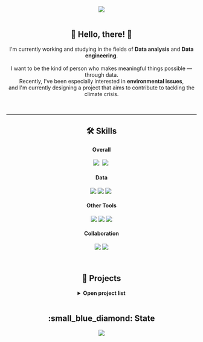 <!-- 헤더 배너 -->
<div align="center">
  <img src="https://capsule-render.vercel.app/api?type=wave&&color=0:1B3C53,25:456882,55:D2C1B6,100:F9F3EF&height=200&text=lom-sup's%20GitHub&fontColor=32363D&fontSize=60&desc=Pushing%20boundaries%20with%20data%20and%20insight&descAlign=74&descAlignY=71" />
</div>

<br/>


<!-- 인사 & 소개 -->
<h2 align="center">👋 Hello, there! 👋</h2>
<p align="center">
I'm currently working and studying in the fields of <strong>Data analysis</strong> and <strong>Data engineering</strong>.<br><br/>
I want to be the kind of person who makes meaningful things possible — through data.<br/>
Recently, I've been especially interested in <strong>environmental issues</strong>,<br/>
and I'm currently designing a project that aims to contribute to tackling the climate crisis.
</p>

<br/>
<hr/>


<!-- 언어 및 도구 섹션 -->
<h2 align="center">🛠️ Skills</h2>

<h4 align="center">Overall</h4>
<p align = "center">
  <img src="https://img.shields.io/badge/python-%233776AB.svg?&style=flat-square&logo=python&logoColor=white" /></a>&nbsp
  <img src="https://img.shields.io/badge/sql-%230066CC.svg?&style=flat-square&logo=sqlite&logoColor=white" /></a>&nbsp

</p>

<h4 align="center">Data</h4>
<p align = "center">
  <!-- 데이터 -->
  <img src="https://img.shields.io/badge/apache%20airflow-%23017CEE.svg?&style=flat-square&logo=apache%20airflow&logoColor=white" />
  <img src="https://img.shields.io/badge/apache%20spark-%23E25A1C.svg?&style=flat-square&logo=apache%20spark&logoColor=white" />
  <img src="https://img.shields.io/badge/rstudio-%2375AADB.svg?&style=flat-square&logo=rstudio&logoColor=black" /></a>&nbsp
  <br/>
</p>

<h4 align="center">Other Tools</h4>
<p align = "center">
  <!-- 다른 툴 & 시각화 -->
  <img src="https://img.shields.io/badge/amazon%20aws-%23232F3E.svg?&style=flat-square&logo=amazon%20aws&logoColor=white" />
  <img src="https://img.shields.io/badge/apachesuperset-%20A6C9.svg?&style=flat-square&logo=apachesuperset&logoColor=white" />
  <img src="https://img.shields.io/badge/docker-%232496ED.svg?&style=flat-square&logo=docker&logoColor=white" />
  <br/>
</p>

<h4 align="center">Collaboration</h4>
<p align = "center">
  <!-- 협업 -->
  <img src="https://img.shields.io/badge/github-%23181717.svg?&style=flat-square&logo=github&logoColor=white" />
  <img src="https://img.shields.io/badge/slack-%234A154B.svg?&style=flat-square&logo=slack&logoColor=white" />
</p>

</br>
</hr>

<!-- 프로젝트 일람 -->
<h2 align="center">📂 Projects</h2>

<details>
  <summary align="center"><strong>Open project list</strong></summary>
  <br/>

  <ul>
    <li>
      <a href="https://github.com/lom-sup/kospi200_forecasting_lstm_fail"><strong>Kospi 200 예측 with Tensorflow (Drop⛔)</strong></a><br/>
      LSTM 기반 시계열 모델을 활용한 Kospi 200 예측 모델 구축. Dimension 오류와 시간 부족으로 중단 후 학습 회고 진행.
    </li>
    <br/>
    <li>
      <a href="https://github.com/lom-sup/samsung-stock-forcasting"><strong>삼성 주가 예측 with PyTorch (Done✨)</strong></a><br/>
      S&P500, 환율 등 경제 지표를 활용한 삼성전자 주가 예측 회귀 모델 구축(With Pytorch).
    </li>
    <br/>
    <li>
      <a href="https://github.com/lom-sup/web_crawling_Team2"><strong>레시피 추천 및 영양정보 시각화 (Done✨)</strong></a><br/>
      웹 크롤링 데이터를 기반으로 재료 맞춤형 레시피 추천 + 영양성분 시각화 서비스 구현.
    </li>
    <br/>
    <li>
      <a href="https://github.com/lom-sup/book_bestseller"><strong>2024 한국 도서시장 분석 (Done✨)</strong></a><br/>
      주요 서점의 월간 베스트셀러 데이터를 수집하여 독서 트렌드 분석 및 대시보드 구성.
    </li>
    <br/>
    <li>
      <a href="https://github.com/lom-sup/performance_airflow"><strong>2024 한국 공연시장 분석 (Done✨)</strong></a><br/>
      KOPIS API 데이터를 기반으로 Airflow 파이프라인 구축 및 공연 트렌드 분석 시각화.
    </li>
    <br/>
    <li>
      <a href="https://github.com/lom-sup/M7-stock-forecast"><strong>뉴스/FOMC 감성 분석 기반 M7 주가 예측 (Done✨)</strong></a><br/>
      경제 뉴스 및 FOMC 발언 감성 분석을 통한 M7 주가 예측모델 비교-개발 및 시각화.
    </li>
    <br/>
    <li>
      <strong>2000s 회귀를 위한 환경 데이터 분석 (Ongoing🔹)</strong><br/>
      기후 지표와 정책 시뮬레이션을 통해 이상적인 탄소 감축 시나리오 분석 중.
    </li>
  </ul>
</details>

<br>

<h2 align = "center"> :small_blue_diamond: State</h2>
<div align="center">
  <a href="https://github.com/anuraghazra/github-readme-stats">
    <img src="https://github-readme-stats.vercel.app/api/top-langs/?username=lom-sup&exclude_repo=test_403&layout=compact" />
  </a>
</div>
  



<!--
hide=jupyter%20notebook
32363D
222222
393E46
EEEEE
677180


<br/><br/>

<div align="center">
  <a href="https://github.com/anuraghazra/github-readme-stats">
    <img src="https://github-readme-stats.vercel.app/api/top-langs/?username=lom-sup&exclude_repo=test_403&layout=compact" />
  </a>
</div>

-->
